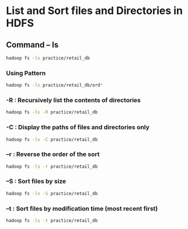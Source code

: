 # List and Sort files and Directories in HDFS

## Command – ls

```bash
hadoop fs -ls practice/retail_db
```

### Using Pattern

```bash
hadoop fs -ls practice/retail_db/ord*
```

### -R : Recursively list the contents of directories

```bash
hadoop fs -ls -R practice/retail_db
```

### -C : Display the paths of files and directories only

```bash
hadoop fs -ls -C practice/retail_db
```

### –r : Reverse the order of the sort

```bash
hadoop fs -ls -r practice/retail_db
```

### –S : Sort files by size

```bash
hadoop fs -ls -S practice/retail_db
```

### –t : Sort files by modification time (most recent first)

```bash
hadoop fs -ls -t practice/retail_db
```
